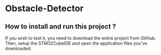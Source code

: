 # Obstacle-Detector

## How to install and run this project ?


If you wish to test it, you need to download the entire project from GitHub. Then, setup the STM32CubeIDE and open the application files you've downloaded.
